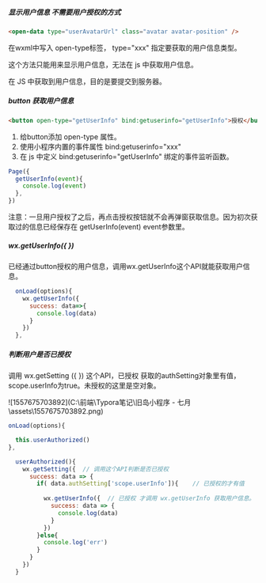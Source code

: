 ##### 显示用户信息 不需要用户授权的方式

```html
<open-data type="userAvatarUrl" class="avatar avatar-position" />
```

在wxml中写入 open-type标签， type="xxx"  指定要获取的用户信息类型。 

这个方法只能用来显示用户信息，无法在 js 中获取用户信息。

在 JS 中获取到用户信息，目的是要提交到服务器。



##### button 获取用户信息

```html
<button open-type="getUserInfo" bind:getuserinfo="getUserInfo">授权</button>
```

1. 给button添加 open-type 属性。
2. 使用小程序内置的事件属性 bind:getuserinfo="xxx"
3. 在 js 中定义 bind:getuserinfo="getUserInfo" 绑定的事件监听函数。

```js
Page({
  getUserInfo(event){
    console.log(event)
  },
})
```

注意：一旦用户授权了之后，再点击授权按钮就不会再弹窗获取信息。因为初次获取过的信息已经保存在 getUserInfo(event)   event参数里。



##### wx.getUserInfo({ }) 

已经通过button授权的用户信息，调用wx.getUserInfo这个API就能获取用户信息。

```js
  onLoad(options){
    wx.getUserInfo({
      success: data=>{
        console.log(data)
      }
    })
  },
```

##### 判断用户是否已授权

调用 wx.getSetting ({ }) 这个API，已授权 获取的authSetting对象里有值，scope.userInfo为true。未授权的这里是空对象。

![1557675703892](C:\前端\Typora笔记\旧岛小程序 - 七月\assets\1557675703892.png)

```js
onLoad(options){

  this.userAuthorized()
},

  userAuthorized(){
    wx.getSetting({  // 调用这个API判断是否已授权
      success: data => {
        if( data.authSetting['scope.userInfo']){    // 已授权的才有值
          
          wx.getUserInfo({  // 已授权 才调用 wx.getUserInfo 获取用户信息。
            success: data => {
              console.log(data)
            }
          })
        }else{
          console.log('err')
        }
      }
    })
  }
```

